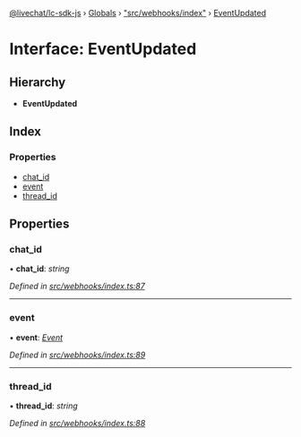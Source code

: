 [@livechat/lc-sdk-js](../README.md) › [Globals](../globals.md) › ["src/webhooks/index"](../modules/_src_webhooks_index_.md) › [EventUpdated](_src_webhooks_index_.eventupdated.md)

# Interface: EventUpdated

## Hierarchy

* **EventUpdated**

## Index

### Properties

* [chat_id](_src_webhooks_index_.eventupdated.md#chat_id)
* [event](_src_webhooks_index_.eventupdated.md#event)
* [thread_id](_src_webhooks_index_.eventupdated.md#thread_id)

## Properties

###  chat_id

• **chat_id**: *string*

*Defined in [src/webhooks/index.ts:87](https://github.com/livechat/lc-sdk-js/blob/efba8ac/src/webhooks/index.ts#L87)*

___

###  event

• **event**: *[Event](../modules/_src_objects_index_.md#event)*

*Defined in [src/webhooks/index.ts:89](https://github.com/livechat/lc-sdk-js/blob/efba8ac/src/webhooks/index.ts#L89)*

___

###  thread_id

• **thread_id**: *string*

*Defined in [src/webhooks/index.ts:88](https://github.com/livechat/lc-sdk-js/blob/efba8ac/src/webhooks/index.ts#L88)*
